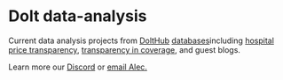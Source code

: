 # Dolt data-analysis

Current data analysis projects from [DoltHub](https://www.dolthub.com/) [databases](https://www.dolthub.com/discover)including [hospital price transparency](https://www.dolthub.com/blog/2022-12-02-open-source-hospital-price-transparency/), [transparency in coverage](https://www.dolthub.com/blog/?q=transparency), and guest blogs.

Learn more our [Discord](https://discord.com/invite/RFwfYpu) or [email Alec.](mailto:alec@dolthub.com)
 
